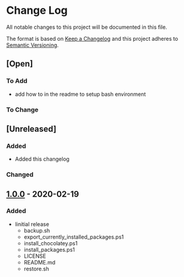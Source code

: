 # Change Log

All notable changes to this project will be documented in this file.

The format is based on [Keep a Changelog](http://keepachangelog.com/)
and this project adheres to [Semantic Versioning](http://semver.org/).

## [Open]

### To Add

* add how to in the readme to setup bash environment

### To Change

## [Unreleased]

### Added

* Added this changelog

### Changed

## [1.0.0](https://github.com/stevleibelt/bash_chocolatey_manager/tree/1.0.0) - 2020-02-19

### Added

* Iinitial release
    * backup.sh
    * export_currently_installed_packages.ps1
    * install_chocolatey.ps1
    * install_packages.ps1
    * LICENSE
    * README.md
    * restore.sh
